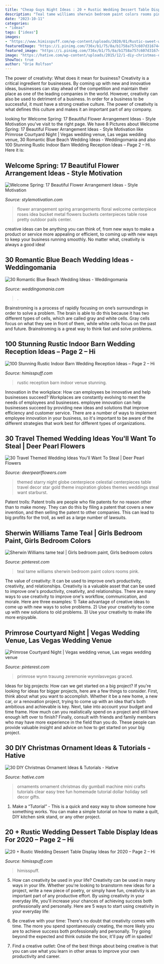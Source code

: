 ```yaml
---
title: "Cheap Guys Night Ideas : 20 + Rustic Wedding Dessert Table Display Ideas For 2020 – Page 2 – Hi"
description: "Teal tame williams sherwin bedroom paint colors rooms pink"
date: "2023-10-11"
categories:
- "ideas"
tags: ["ideas"]
images:
- "https://www.himisspuff.com/wp-content/uploads/2020/01/Rustic-sweet-wedding-dessert-display-and-table-ideas-14.jpg"
featuredImage: "https://i.pinimg.com/736x/b1/75/8a/b1758a757c607d3167449e6abb707895.jpg"
featured_image: "https://i.pinimg.com/736x/b1/75/8a/b1758a757c607d3167449e6abb707895.jpg"
image: "https://hative.com/wp-content/uploads/2015/12/1-diy-christmas-ornaments-ideas-tutorials.jpg"
ShowToc: true
author: "Orie Rolfson"
---
```



The power of creativity: What does it mean for business?
Creativity is a critical ingredient for businesses. By coming up with new and innovative ideas, businesses can stay ahead of the competition and maintain their place as one of the leading companies in the world. However, creativity can also be used to detriment of a business. In order for a business to be successful, it must have a strong creative culture. The power of creativity is what defines this culture and makes it an important part of any company.

	

		
looking for Welcome Spring: 17 Beautiful Flower Arrangement Ideas - Style Motivation you've visit to the right page. We have 8 Pictures about Welcome Spring: 17 Beautiful Flower Arrangement Ideas - Style Motivation like Primrose Courtyard Night | Vegas wedding venue, Las vegas wedding venue, 30 Romantic Blue Beach Wedding Ideas - Weddingomania and also 100 Stunning Rustic Indoor Barn Wedding Reception Ideas – Page 2 – Hi. Here it is:
		
    
## Welcome Spring: 17 Beautiful Flower Arrangement Ideas - Style Motivation

<img loading=lazy src="https://cdn.homebnc.com/homeimg/2017/02/31-flower-arrangement-ideas-homebnc.jpg" onerror="this.onerror=null;this.src='https://tse2.mm.bing.net/th?id=OIP.FRvOaroGHtiGVmlYLJi4kQHaLG&amp;pid=15.1';" alt="Welcome Spring: 17 Beautiful Flower Arrangement Ideas - Style Motivation">

_Source: stylemotivation.com_

>flower arrangement spring arrangements floral welcome centerpiece roses idea bucket metal flowers buckets centerpieces table rose pretty outdoor pails center. 

	

creative ideas can be anything you can think of, from new ways to make a product or service more appealing or efficient, to coming up with new ways to keep your business running smoothly. No matter what, creativity is always a good idea!

    
## 30 Romantic Blue Beach Wedding Ideas - Weddingomania

<img loading=lazy src="https://i.weddingomania.com/30-Blue-Beach-Wedding-Ideas.jpg" onerror="this.onerror=null;this.src='https://tse1.mm.bing.net/th?id=OIP.qAO_HIVvMa5ic0GHhV6MAQAAAA&amp;pid=15.1';" alt="30 Romantic Blue Beach Wedding Ideas - Weddingomania">

_Source: weddingomania.com_

>. 

	

Brainstroming is a process of rapidly focusing on one’s surroundings in order to solve a problem. The brain is able to do this because it has two different types of cells, which are called gray and white cells. Gray cells focus on what they see in front of them, while white cells focus on the past and future. Brainstroming is a great way to think fast and solve problems.

    
## 100 Stunning Rustic Indoor Barn Wedding Reception Ideas – Page 2 – Hi

<img loading=lazy src="https://www.himisspuff.com/wp-content/uploads/2016/03/wedding-reception-rustic-venue-wedding-in-Virginia.jpg" onerror="this.onerror=null;this.src='https://tse3.mm.bing.net/th?id=OIP.1kk9rYInqag4fF5hO89XQwHaLH&amp;pid=15.1';" alt="100 Stunning Rustic Indoor Barn Wedding Reception Ideas – Page 2 – Hi">

_Source: himisspuff.com_

>rustic reception barn indoor venue stunning. 

	

Innovation in the workplace: How can employees be innovative and help businesses succeed?
Workplaces are constantly evolving to meet the needs of employees and businesses. employee innovation can help businesses succeed by providing new ideas and solutions that improve efficiency and customer service. There are a number of ways to implement employee innovation in your business, so it's important to be aware of the different strategies that work best for different types of organizations.

    
## 30 Travel Themed Wedding Ideas You&#039;ll Want To Steal | Deer Pearl Flowers

<img loading=lazy src="http://www.deerpearlflowers.com/wp-content/uploads/2015/04/globe-wedding-centerpiece.jpg" onerror="this.onerror=null;this.src='https://tse3.mm.bing.net/th?id=OIP.JNmLNXe_lICY5HHeP6-kEAHaLH&amp;pid=15.1';" alt="30 Travel Themed Wedding Ideas You&#039;ll Want To Steal | Deer Pearl Flowers">

_Source: deerpearlflowers.com_

>themed starry night globe centerpiece celestial centerpieces table travel decor star gold theme inspiration globes themes weddings steal want starburst. 

	

Patent trolls:
Patent trolls are people who file patents for no reason other than to make money. They can do this by filing a patent that covers a new invention, and then selling the patent to other companies. This can lead to big profits for the troll, as well as a large number of lawsuits.

    
## Sherwin Williams Tame Teal | Girls Bedroom Paint, Girls Bedroom Colors

<img loading=lazy src="https://i.pinimg.com/736x/b1/75/8a/b1758a757c607d3167449e6abb707895.jpg" onerror="this.onerror=null;this.src='https://tse1.mm.bing.net/th?id=OIP.BikKvQw4QnnM3yje_uXOGwHaNK&amp;pid=15.1';" alt="Sherwin Williams tame teal | Girls bedroom paint, Girls bedroom colors">

_Source: pinterest.com_

>teal tame williams sherwin bedroom paint colors rooms pink. 

	

The value of creativity: It can be used to improve one’s productivity, creativity, and relationships.
Creativity is a valuable asset that can be used to improve one's productivity, creativity, and relationships. There are many ways to use creativity to improve one's workflow, communication, and morale. Here are three examples: 1) Take advantage of creative ideas to come up with new ways to solve problems. 2) Use your creativity to come up with new solutions to old problems. 3) Use your creativity to make life more enjoyable.

    
## Primrose Courtyard Night | Vegas Wedding Venue, Las Vegas Wedding Venue

<img loading=lazy src="https://i.pinimg.com/736x/74/72/98/74729870db7edc9a788c8639cdba6d1f.jpg" onerror="this.onerror=null;this.src='https://tse1.mm.bing.net/th?id=OIP.NoPBin0idZkxbqEmhuyLLAHaLH&amp;pid=15.1';" alt="Primrose Courtyard Night | Vegas wedding venue, Las vegas wedding venue">

_Source: pinterest.com_

>primrose wynn trauung zeremonie wynnlasvegas graced. 

	

Ideas for big projects: How can we get started on a big project?
If you're looking for ideas for bigger projects, here are a few things to consider. First, think about what you want to accomplish. Whether it be a new home, a new car, or a renovation project, trying to come up with an idea that's both ambitious and achievable is key. Next, take into account your budget and time frame. How much can you realistically spend on a project and still have enough left over to finish? Finally, consult with friends and family members who may have more experience in the field than you do. These people can provide valuable insight and advice on how to get started on your big project.

    
## 30 DIY Christmas Ornament Ideas &amp; Tutorials - Hative

<img loading=lazy src="https://hative.com/wp-content/uploads/2015/12/1-diy-christmas-ornaments-ideas-tutorials.jpg" onerror="this.onerror=null;this.src='https://tse1.mm.bing.net/th?id=OIP.Rs9g6uac1EojWbYw7HO8GAHaLH&amp;pid=15.1';" alt="30 DIY Christmas Ornament Ideas &amp; Tutorials - Hative">

_Source: hative.com_

>ornaments ornament christmas diy gumball machine mini crafts tutorials clear easy tree fun homemade tutorial dollar holiday sell decor gifts. 

	

1. Make a “Tutorial” - This is a quick and easy way to show someone how something works. You can make a simple tutorial on how to make a quilt, DIY kitchen sink stand, or any other project. 

    
## 20 + Rustic Wedding Dessert Table Display Ideas For 2020 – Page 2 – Hi

<img loading=lazy src="https://www.himisspuff.com/wp-content/uploads/2020/01/Rustic-sweet-wedding-dessert-display-and-table-ideas-14.jpg" onerror="this.onerror=null;this.src='https://tse3.mm.bing.net/th?id=OIP.7IOBRgXR17lLyKezpcU9aAHaLH&amp;pid=15.1';" alt="20 + Rustic Wedding Dessert Table Display Ideas for 2020 – Page 2 – Hi">

_Source: himisspuff.com_

>himisspuff. 

	

5. How can creativity be used in your life?
Creativity can be used in many ways in your life. Whether you're looking to brainstorm new ideas for a project, write a new piece of poetry, or simply have fun, creativity is an important part of any productive effort. By using creativity in your everyday life, you'll increase your chances of achieving success both professionally and personally. Here are 5 ways to start using creativity in your everyday life:
1. Be creative with your time: There's no doubt that creativity comes with time. The more you spend spontaneously creating, the more likely you are to achieve success both professionally and personally. Try going beyond the expected and think outside the box; it'll pay off in spades!

2. Find a creative outlet: One of the best things about being creative is that you can use what you learn in other areas to improve your own productivity and career.

